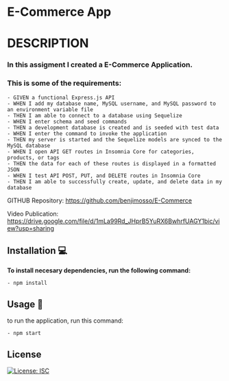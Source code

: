 # E-Commerce App
# DESCRIPTION
### In this assigment I created a E-Commerce Application. 
### This is some of the requirements:
    - GIVEN a functional Express.js API
    - WHEN I add my database name, MySQL username, and MySQL password to an environment variable file
    - THEN I am able to connect to a database using Sequelize
    - WHEN I enter schema and seed commands
    - THEN a development database is created and is seeded with test data
    - WHEN I enter the command to invoke the application
    - THEN my server is started and the Sequelize models are synced to the MySQL database
    - WHEN I open API GET routes in Insomnia Core for categories, products, or tags
    - THEN the data for each of these routes is displayed in a formatted JSON
    - WHEN I test API POST, PUT, and DELETE routes in Insomnia Core
    - THEN I am able to successfully create, update, and delete data in my database

GITHUB Repository:
https://github.com/benjimosso/E-Commerce

Video Publication:
https://drive.google.com/file/d/1mLa99Rd_JHprB5YuRX6BwhrfUAGY1bic/view?usp=sharing

## Installation :computer:
**To install necesary dependencies, run the following command:**
```
- npm install
```

## Usage :green_book:
to run the application, run this command:
```
- npm start
```

## License
[![License: ISC](https://img.shields.io/badge/License-ISC-blue.svg)](https://opensource.org/licenses/ISC)
